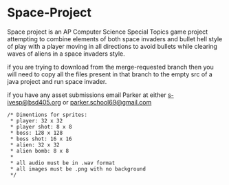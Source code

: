 # Space-Project
Space project is an AP Computer Science Special Topics game project attempting to combine elements of both space invaders and bullet hell style of play with a player moving in all directions to avoid bullets while clearing waves of aliens in a space invaders style.

if you are trying to download from the merge-requested branch then you will need to copy all the files present in that branch to the empty src of a java project and run space invader.

if you have any asset submissions email Parker at either s-ivesp@bsd405.org or parker.school69@gmail.com

	/* Dimentions for sprites:
	 * player: 32 x 32
	 * player shot: 8 x 8
	 * boss: 128 x 128
	 * boss shot: 16 x 16
	 * alien: 32 x 32
	 * alien bomb: 8 x 8
	 * 
	 * all audio must be in .wav format
	 * all images must be .png with no background
	 */
	 

